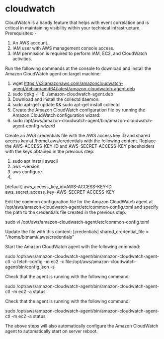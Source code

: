 # cloudwatch
CloudWatch is a handy feature that helps with event correlation and is critical in maintaining visibility within your technical infrastructure.
Prerequisites: -

1. An AWS account.
2. IAM user with AWS management console access.
3. IAM permission is required to perform IAM, EC2, and CloudWatch activities.

Run the following commands at the console to download and install the Amazon CloudWatch agent on target machine:

1. wget https://s3.amazonaws.com/amazoncloudwatch-agent/debian/amd64/latest/amazon-cloudwatch-agent.deb
2. sudo dpkg -i -E ./amazon-cloudwatch-agent.deb
3. Download and install the collectd daemon:
4. sudo apt-get update && sudo apt-get install collectd
5. Create the Amazon CloudWatch configuration file by running the Amazon CloudWatch configuration wizard:
6. sudo /opt/aws/amazon-cloudwatch-agent/bin/amazon-cloudwatch-agent-config-wizard

Create an AWS credentials file with the AWS access key ID and shared access key at /home/.aws/credentials with the following content. Replace the AWS-ACCESS-KEY-ID and AWS-SECRET-ACCESS-KEY placeholders with the keys obtained in the previous step:

1. sudo apt install awscli
2. aws –version
3. aws configure
4. 
[default]
  aws_access_key_id=AWS-ACCESS-KEY-ID
  aws_secret_access_key=AWS-SECRET-ACCESS-KEY
  
Edit the common configuration file for the Amazon CloudWatch agent at /opt/aws/amazon-cloudwatch-agent/etc/common-config.toml and specify the path to the credentials file created in the previous step.

sudo vi /opt/aws/amazon-cloudwatch-agent/etc/common-config.toml

Update the file with this content:
[credentials]
  shared_credential_file = "/home/bitnami/.aws/credentials"

Start the Amazon CloudWatch agent with the following command:

sudo /opt/aws/amazon-cloudwatch-agent/bin/amazon-cloudwatch-agent-ctl -a fetch-config -m ec2 -c file:/opt/aws/amazon-cloudwatch-agent/bin/config.json -s

Check that the agent is running with the following command:

sudo /opt/aws/amazon-cloudwatch-agent/bin/amazon-cloudwatch-agent-ctl -m ec2 -a status

Check that the agent is running with the following command:

sudo /opt/aws/amazon-cloudwatch-agent/bin/amazon-cloudwatch-agent-ctl -m ec2 -a status
 
The above steps will also automatically configure the Amazon CloudWatch agent to automatically start on server reboot.
